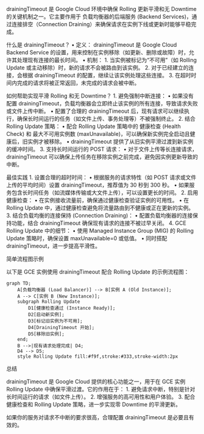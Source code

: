 drainingTimeout 是 Google Cloud 环境中确保 Rolling 更新平滑和无 Downtime 的关键机制之一。它主要作用于 负载均衡器的后端服务 (Backend Services)，通过连接排空（Connection Draining）来确保请求在实例下线或更新时能够平稳完成。

什么是 drainingTimeout？
	•	定义：
drainingTimeout 是 Google Cloud Backend Service 的设置，用来控制在实例移除（如更新、删除或故障）时，允许其处理现有连接的最长时间。
	•	机制：
	1.	当实例被标记为“不可用”（如 Rolling Update 或主动移除）时，新的请求不会被路由到该实例。
	2.	对于已经建立的连接，会根据 drainingTimeout 的配置，继续让该实例处理这些连接。
	3.	在超时时间内完成的请求将被正常返回，未完成的请求会被中断。

如何帮助实现平滑 Rolling 和无 Downtime？
	1.	避免强制中断连接：
	•	如果没有配置 drainingTimeout，负载均衡器会立即终止该实例的所有连接，导致请求失败或文件上传中断。
	•	配置了合理的 drainingTimeout 后，现有请求可以继续执行，确保长时间运行的任务（如文件上传、事务处理等）不被强制终止。
	2.	结合 Rolling Update 策略：
	•	配合 Rolling Update 策略中的 健康检查 (Health Check) 和 最大不可用实例数 (maxUnavailable)，可以确保新实例完全启动且健康后，旧实例才被移除。
	•	drainingTimeout 提供了从旧实例平滑过渡到新实例的缓冲时间。
	3.	支持长时间运行的 POST 请求：
	•	对于文件上传等长连接请求，drainingTimeout 可以确保上传任务在移除实例之前完成，避免因实例更新导致的中断。

最佳实践
	1.	设置合理的超时时间：
	•	根据服务的请求特性（如 POST 请求或文件上传的平均时间）设置 drainingTimeout，推荐值为 30 秒到 300 秒。
	•	如果服务包含长时间任务（如流媒体传输或大文件上传），可以设置更长的时间。
	2.	启用健康检查：
	•	在实例接收流量前，确保通过健康检查验证实例的可用性。
	•	在 Rolling Update 中，通过健康检查避免将流量路由到不健康或正在更新的实例。
	3.	结合负载均衡的连接保持 (Connection Draining)：
	•	配置负载均衡器的连接保持功能，结合 drainingTimeout 确保现有请求的连接不被过早关闭。
	4.	GCE Rolling Update 中的细节：
	•	使用 Managed Instance Group (MIG) 的 Rolling Update 策略时，确保设置 maxUnavailable=0 或低值。
	•	同时搭配 drainingTimeout，进一步提高平滑性。

简单流程图示例

以下是 GCE 实例使用 drainingTimeout 配合 Rolling Update 的示例流程图：
```mermaid
graph TD;
    A[负载均衡器 (Load Balancer)] --> B[实例 A (Old Instance)];
    A --> C[实例 B (New Instance)];
    subgraph Rolling Update
        D1[健康检查通过 (Instance Ready)];
        D2[启动新实例];
        D3[标记旧实例为不可用];
        D4[DrainingTimeout 开始];
        D5[移除旧实例];
    end;
    B -->|现有请求处理完成| D4;
    D4 --> D5;
    style Rolling Update fill:#f9f,stroke:#333,stroke-width:2px
```
总结

drainingTimeout 是 Google Cloud 提供的核心功能之一，用于在 GCE 实例 Rolling Update 中确保平滑过渡。它的作用在于：
	1.	避免请求中断，特别是针对长时间运行的请求（如文件上传）。
	2.	增强服务的高可用性和用户体验。
	3.	配合健康检查和 Rolling Update 策略，进一步实现零 Downtime 的平滑更新。

如果你的服务对请求不中断的要求很高，合理配置 drainingTimeout 是必要且有效的。
